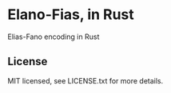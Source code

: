 # Elano-Fias, in Rust
Elias-Fano encoding in Rust

## License
MIT licensed, see LICENSE.txt for more details.
